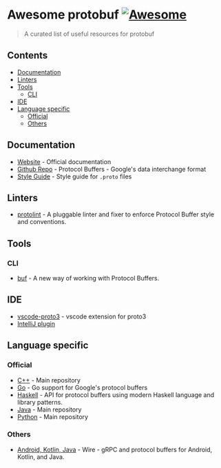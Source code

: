 # Awesome protobuf [![Awesome](https://cdn.rawgit.com/sindresorhus/awesome/d7305f38d29fed78fa85652e3a63e154dd8e8829/media/badge.svg)](https://github.com/sindresorhus/awesome)

> A curated list of useful resources for protobuf


## Contents

- [Documentation](#doc)
- [Linters](#linters)
- [Tools](#tools)
  * [CLI](#tools-cli)
- [IDE](#ide)
- [Language specific](#lang)
  * [Official](#lang-official)
  * [Others](#lang-others)


<a name="doc"></a>
## Documentation
- [Website](https://developers.google.com/protocol-buffers) - Official documentation
- [Github Repo](https://github.com/protocolbuffers/protobuf) - Protocol Buffers - Google's data interchange format
- [Style Guide](https://developers.google.com/protocol-buffers/docs/style) - Style guide for `.proto` files

<a name="linters"></a>
## Linters
- [protolint](https://github.com/yoheimuta/protolint) - A pluggable linter and fixer to enforce Protocol Buffer style and conventions.

<a name="tools"></a>
## Tools

### CLI
- [buf](https://github.com/bufbuild/buf) - A new way of working with Protocol Buffers.

<a name="ide"></a>
## IDE
- [vscode-proto3](https://github.com/zxh0/vscode-proto3) - vscode extension for proto3
- [IntelliJ plugin](https://plugins.jetbrains.com/plugin/14004-protocol-buffers)

<a name="lang"></a>
## Language specific

<a name="lang-official"></a>
### Official
- [C++](https://github.com/protocolbuffers/protobuf) - Main repository
- [Go](https://github.com/golang/protobuf) - Go support for Google's protocol buffers
- [Haskell](https://github.com/google/proto-lens) - API for protocol buffers using modern Haskell language and library patterns.
- [Java](https://github.com/protocolbuffers/protobuf) - Main repository
- [Python](https://github.com/protocolbuffers/protobuf) - Main repository

<a name="lang-others"></a>
### Others
- [Android, Kotlin, Java](https://github.com/square/wire) - Wire - gRPC and protocol buffers for Android, Kotlin, and Java.
